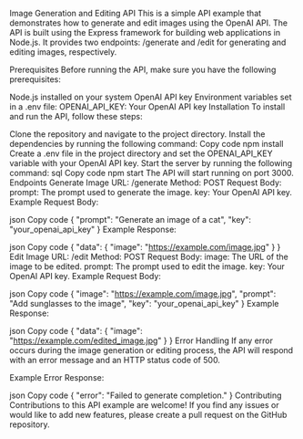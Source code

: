 Image Generation and Editing API
This is a simple API example that demonstrates how to generate and edit images using the OpenAI API. The API is built using the Express framework for building web applications in Node.js. It provides two endpoints: /generate and /edit for generating and editing images, respectively.

Prerequisites
Before running the API, make sure you have the following prerequisites:

Node.js installed on your system
OpenAI API key
Environment variables set in a .env file:
OPENAI_API_KEY: Your OpenAI API key
Installation
To install and run the API, follow these steps:

Clone the repository and navigate to the project directory.
Install the dependencies by running the following command:
Copy code
npm install
Create a .env file in the project directory and set the OPENAI_API_KEY variable with your OpenAI API key.
Start the server by running the following command:
sql
Copy code
npm start
The API will start running on port 3000.
Endpoints
Generate Image
URL: /generate
Method: POST
Request Body:
prompt: The prompt used to generate the image.
key: Your OpenAI API key.
Example Request Body:

json
Copy code
{
  "prompt": "Generate an image of a cat",
  "key": "your_openai_api_key"
}
Example Response:

json
Copy code
{
  "data": {
    "image": "https://example.com/image.jpg"
  }
}
Edit Image
URL: /edit
Method: POST
Request Body:
image: The URL of the image to be edited.
prompt: The prompt used to edit the image.
key: Your OpenAI API key.
Example Request Body:

json
Copy code
{
  "image": "https://example.com/image.jpg",
  "prompt": "Add sunglasses to the image",
  "key": "your_openai_api_key"
}
Example Response:

json
Copy code
{
  "data": {
    "image": "https://example.com/edited_image.jpg"
  }
}
Error Handling
If any error occurs during the image generation or editing process, the API will respond with an error message and an HTTP status code of 500.

Example Error Response:

json
Copy code
{
  "error": "Failed to generate completion."
}
Contributing
Contributions to this API example are welcome! If you find any issues or would like to add new features, please create a pull request on the GitHub repository.

